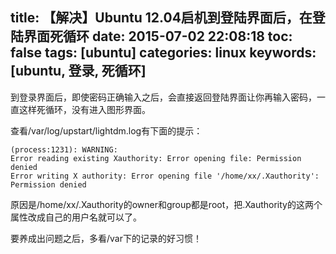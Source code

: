 title: 【解决】Ubuntu 12.04启机到登陆界面后，在登陆界面死循环
date: 2015-07-02 22:08:18
toc: false
tags: [ubuntu]
categories: linux
keywords: [ubuntu, 登录, 死循环]
---

到登录界面后，即使密码正确输入之后，会直接返回登陆界面让你再输入密码，一直这样死循环，没有进入图形界面。

查看/var/log/upstart/lightdm.log有下面的提示：

```
(process:1231): WARNING: 
Error reading existing Xauthority: Error opening file: Permission denied
Error writing X authority: Error opening file '/home/xx/.Xauthority': Permission denied
```

原因是/home/xx/.Xauthority的owner和group都是root，把.Xauthority的这两个属性改成自己的用户名就可以了。

要养成出问题之后，多看/var下的记录的好习惯！


